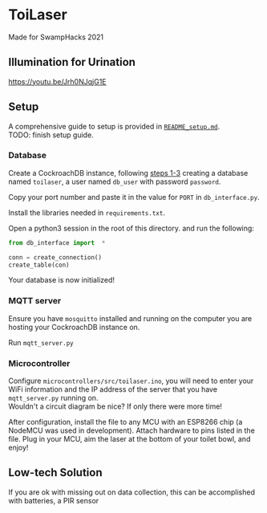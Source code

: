 # ToiLaser

Made for SwampHacks 2021

## Illumination for Urination

https://youtu.be/Jrh0NJqjG1E

## Setup
A comprehensive guide to setup is provided in [`README_setup.md`](README_setup.md).  
TODO: finish setup guide.

### Database

Create a CockroachDB instance, following [steps 1-3](https://www.cockroachlabs.com/docs/v20.2/build-a-python-app-with-cockroachdb) creating a database named `toilaser`, a user named `db_user` with password `password`.  

Copy your port number and paste it in the value for `PORT` in `db_interface.py`.

Install the libraries needed in `requirements.txt`.

Open a python3 session in the root of this directory. and run the following:

```python
from db_interface import  *

conn = create_connection()
create_table(con)
```

Your database is now initialized!


### MQTT server

Ensure you have `mosquitto` installed and running on the computer you are hosting your CockroachDB instance on.

Run `mqtt_server.py`

### Microcontroller

Configure `microcontrollers/src/toilaser.ino`, you will need to enter your WiFi information and the IP address of the server that you have `mqtt_server.py` running on.  
Wouldn't a circuit diagram be nice? If only there were more time!

After configuration, install the file to any MCU with an ESP8266 chip (a NodeMCU was used in development). Attach hardware to pins listed in the file. Plug in your MCU, aim the laser at the bottom of your toilet bowl, and enjoy!

## Low-tech Solution
If you are ok with missing out on data collection, this can be accomplished with batteries, a PIR sensor
